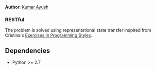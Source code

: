 **Author**: [Kumar Ayush](http://github.com/cheekujodhpur)

### RESTful

The problem is solved using representational state transfer inspired from Cristina's [Exercises in Programming Styles](https://github.com/crista/exercises-in-programming-style/tree/master/33-restful).

## Dependencies

- Python >= 2.7
